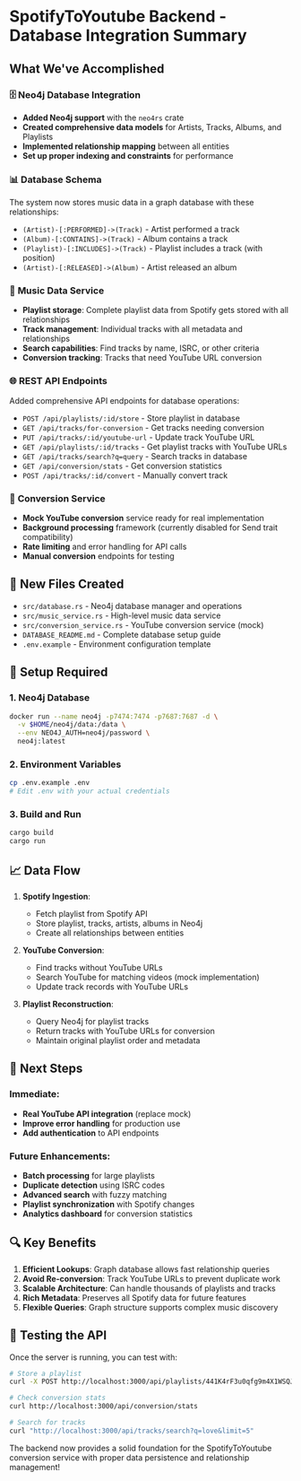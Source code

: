 # SpotifyToYoutube Backend - Database Integration Summary

## What We've Accomplished

### 🗄️ **Neo4j Database Integration**
- **Added Neo4j support** with the `neo4rs` crate
- **Created comprehensive data models** for Artists, Tracks, Albums, and Playlists
- **Implemented relationship mapping** between all entities
- **Set up proper indexing and constraints** for performance

### 📊 **Database Schema**
The system now stores music data in a graph database with these relationships:
- `(Artist)-[:PERFORMED]->(Track)` - Artist performed a track
- `(Album)-[:CONTAINS]->(Track)` - Album contains a track  
- `(Playlist)-[:INCLUDES]->(Track)` - Playlist includes a track (with position)
- `(Artist)-[:RELEASED]->(Album)` - Artist released an album

### 🔄 **Music Data Service**
- **Playlist storage**: Complete playlist data from Spotify gets stored with all relationships
- **Track management**: Individual tracks with all metadata and relationships
- **Search capabilities**: Find tracks by name, ISRC, or other criteria
- **Conversion tracking**: Tracks that need YouTube URL conversion

### 🌐 **REST API Endpoints**
Added comprehensive API endpoints for database operations:
- `POST /api/playlists/:id/store` - Store playlist in database
- `GET /api/tracks/for-conversion` - Get tracks needing conversion
- `PUT /api/tracks/:id/youtube-url` - Update track YouTube URL
- `GET /api/playlists/:id/tracks` - Get playlist tracks with YouTube URLs
- `GET /api/tracks/search?q=query` - Search tracks in database
- `GET /api/conversion/stats` - Get conversion statistics
- `POST /api/tracks/:id/convert` - Manually convert track

### 🚀 **Conversion Service**
- **Mock YouTube conversion** service ready for real implementation
- **Background processing** framework (currently disabled for Send trait compatibility)
- **Rate limiting** and error handling for API calls
- **Manual conversion** endpoints for testing

## 📁 **New Files Created**
- `src/database.rs` - Neo4j database manager and operations
- `src/music_service.rs` - High-level music data service
- `src/conversion_service.rs` - YouTube conversion service (mock)
- `DATABASE_README.md` - Complete database setup guide
- `.env.example` - Environment configuration template

## 🔧 **Setup Required**

### 1. Neo4j Database
```bash
docker run --name neo4j -p7474:7474 -p7687:7687 -d \
  -v $HOME/neo4j/data:/data \
  --env NEO4J_AUTH=neo4j/password \
  neo4j:latest
```

### 2. Environment Variables
```bash
cp .env.example .env
# Edit .env with your actual credentials
```

### 3. Build and Run
```bash
cargo build
cargo run
```

## 📈 **Data Flow**

1. **Spotify Ingestion**: 
   - Fetch playlist from Spotify API
   - Store playlist, tracks, artists, albums in Neo4j
   - Create all relationships between entities

2. **YouTube Conversion**: 
   - Find tracks without YouTube URLs
   - Search YouTube for matching videos (mock implementation)
   - Update track records with YouTube URLs

3. **Playlist Reconstruction**:
   - Query Neo4j for playlist tracks
   - Return tracks with YouTube URLs for conversion
   - Maintain original playlist order and metadata

## 🎯 **Next Steps**

### Immediate:
- **Real YouTube API integration** (replace mock)
- **Improve error handling** for production use
- **Add authentication** to API endpoints

### Future Enhancements:
- **Batch processing** for large playlists
- **Duplicate detection** using ISRC codes
- **Advanced search** with fuzzy matching
- **Playlist synchronization** with Spotify changes
- **Analytics dashboard** for conversion statistics

## 🔍 **Key Benefits**

1. **Efficient Lookups**: Graph database allows fast relationship queries
2. **Avoid Re-conversion**: Track YouTube URLs to prevent duplicate work
3. **Scalable Architecture**: Can handle thousands of playlists and tracks
4. **Rich Metadata**: Preserves all Spotify data for future features
5. **Flexible Queries**: Graph structure supports complex music discovery

## 🧪 **Testing the API**

Once the server is running, you can test with:

```bash
# Store a playlist
curl -X POST http://localhost:3000/api/playlists/441K4rF3u0qfg9m4X1WSQJ/store

# Check conversion stats
curl http://localhost:3000/api/conversion/stats

# Search for tracks
curl "http://localhost:3000/api/tracks/search?q=love&limit=5"
```

The backend now provides a solid foundation for the SpotifyToYoutube conversion service with proper data persistence and relationship management!
